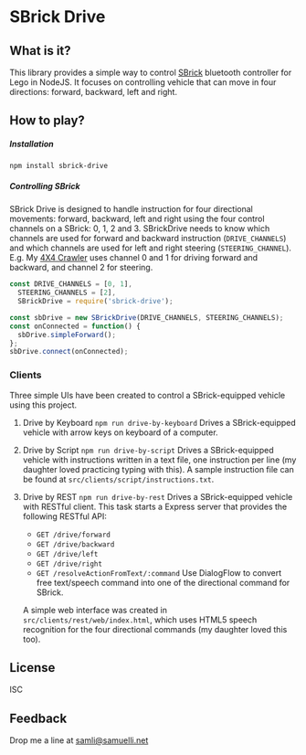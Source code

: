 # SBrick Drive

## What is it?
This library provides a simple way to control [SBrick](https://www.sbrick.com) bluetooth controller for Lego in NodeJS. It focuses
on controlling vehicle that can move in four directions: forward, backward, left and right.

## How to play?
##### Installation
`npm install sbrick-drive`

##### Controlling SBrick
SBrick Drive is designed to handle instruction for four directional movements: forward, backward, left and right using
the four control channels on a SBrick: 0, 1, 2 and 3. SBrickDrive needs to know which channels are used for forward and
backward instruction (`DRIVE_CHANNELS`) and which channels are used for left and right steering (`STEERING_CHANNEL`).
E.g. My [4X4 Crawler](https://shop.lego.com/en-AU/4X4-Crawler-9398) uses channel 0 and 1 for driving forward and
backward, and channel 2 for steering.
```javascript
const DRIVE_CHANNELS = [0, 1],
  STEERING_CHANNELS = [2],
  SBrickDrive = require('sbrick-drive');

const sbDrive = new SBrickDrive(DRIVE_CHANNELS, STEERING_CHANNELS);
const onConnected = function() {
  sbDrive.simpleForward();
};
sbDrive.connect(onConnected);
```

### Clients
Three simple UIs have been created to control a SBrick-equipped vehicle using this project.

1. Drive by Keyboard
`npm run drive-by-keyboard` Drives a SBrick-equipped vehicle with arrow keys on keyboard of a computer.
2. Drive by Script
`npm run drive-by-script` Drives a SBrick-equipped vehicle with instructions written in a text file, one instruction
per line (my daughter loved practicing typing with this). A sample instruction file can be found at
`src/clients/script/instructions.txt`.
3. Drive by REST
`npm run drive-by-rest` Drives a SBrick-equipped vehicle with RESTful client. This task starts a Express server that
provides the following RESTful API:
    * `GET /drive/forward`
    * `GET /drive/backward`
    * `GET /drive/left`
    * `GET /drive/right`
    * `GET /resolveActionFromText/:command` Use DialogFlow to convert free text/speech command into one of the
    directional command for SBrick.

    A simple web interface was created in `src/clients/rest/web/index.html`, which uses HTML5 speech recognition for the four
    directional commands (my daughter loved this too).

## License
ISC

## Feedback
Drop me a line at samli@samuelli.net
